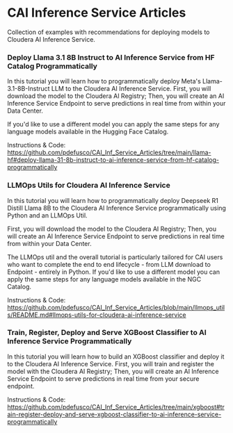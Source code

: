 # CAI Inference Service Articles

Collection of examples with recommendations for deploying models to Cloudera AI Inference Service.

### Deploy Llama 3.1 8B Instruct to AI Inference Service from HF Catalog Programmatically

In this tutorial you will learn how to programmatically deploy Meta's Llama-3.1-8B-Instruct LLM to the Cloudera AI Inference Service. First, you will download the model to the Cloudera AI Registry; Then, you will create an AI Inference Service Endpoint to serve predictions in real time from within your Data Center.

If you'd like to use a different model you can apply the same steps for any language models available in the Hugging Face Catalog.

Instructions & Code: https://github.com/pdefusco/CAI_Inf_Service_Articles/tree/main/llama-hf#deploy-llama-31-8b-instruct-to-ai-inference-service-from-hf-catalog-programmatically

### LLMOps Utils for Cloudera AI Inference Service

In this tutorial you will learn how to programmatically deploy Deepseek R1 Distill Llama 8B to the Cloudera AI Inference Service programmatically using Python and an LLMOps Util.

First, you will download the model to the Cloudera AI Registry; Then, you will create an AI Inference Service Endpoint to serve predictions in real time from within your Data Center.

The LLMOps util and the overall tutorial is particularly tailored for CAI users who want to complete the end to end lifecycle - from LLM download to Endpoint - entirely in Python. If you'd like to use a different model you can apply the same steps for any language models available in the NGC Catalog.  

Instructions & Code: https://github.com/pdefusco/CAI_Inf_Service_Articles/blob/main/llmops_utils/README.md#llmops-utils-for-cloudera-ai-inference-service

### Train, Register, Deploy and Serve XGBoost Classifier to AI Inference Service Programmatically

In this tutorial you will learn how to build an XGBoost classifier and deploy it to the Cloudera AI Inference Service. First, you will train and register the model with the Cloudera AI Registry; Then, you will create an AI Inference Service Endpoint to serve predictions in real time from your secure endpoint.

Instructions & Code: https://github.com/pdefusco/CAI_Inf_Service_Articles/tree/main/xgboost#train-register-deploy-and-serve-xgboost-classifier-to-ai-inference-service-programmatically
